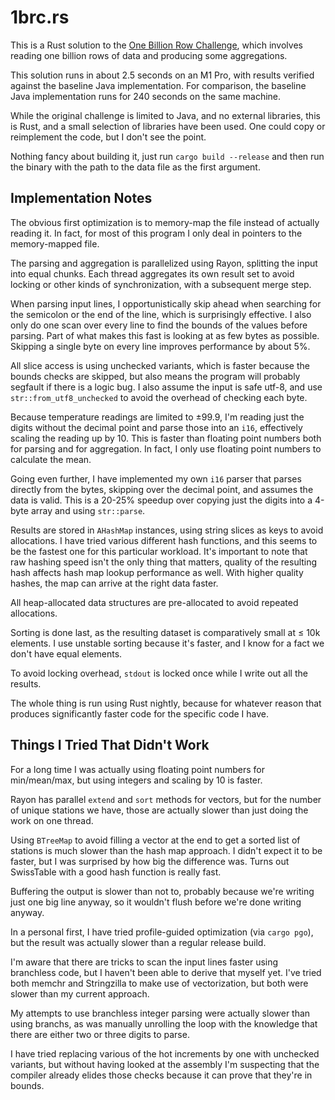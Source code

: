 # 1brc.rs

This is a Rust solution to the [One Billion Row Challenge](https://github.com/gunnarmorling/1brc), which involves
reading one billion rows of data and producing some aggregations.

This solution runs in about 2.5 seconds on an M1 Pro, with results verified against the baseline Java implementation.
For comparison, the baseline Java implementation runs for 240 seconds on the same machine.

While the original challenge is limited to Java, and no external libraries, this is Rust, and a small selection of
libraries have been used. One could copy or reimplement the code, but I don't see the point.

Nothing fancy about building it, just run `cargo build --release` and then run the binary with the path to the data file
as the first argument.

## Implementation Notes

The obvious first optimization is to memory-map the file instead of actually reading it. In fact, for most of this
program I only deal in pointers to the memory-mapped file.

The parsing and aggregation is parallelized using Rayon, splitting the input into equal chunks. Each thread aggregates
its own result set to avoid locking or other kinds of synchronization, with a subsequent merge step.

When parsing input lines, I opportunistically skip ahead when searching for the semicolon or the end of the line, which
is surprisingly effective. I also only do one scan over every line to find the bounds of the values before parsing. Part
of what makes this fast is looking at as few bytes as possible. Skipping a single byte on every line improves
performance by about 5%.

All slice access is using unchecked variants, which is faster because the bounds checks are skipped, but also means the
program will probably segfault if there is a logic bug. I also assume the input is safe utf-8, and
use `str::from_utf8_unchecked` to avoid the overhead of checking each byte.

Because temperature readings are limited to ±99.9, I'm reading just the digits without the decimal point and parse those
into an `i16`, effectively scaling the reading up by 10. This is faster than floating point numbers both for parsing and
for aggregation. In fact, I only use floating point numbers to calculate the mean.

Going even further, I have implemented my own `i16` parser that parses directly from the bytes, skipping over the
decimal point, and assumes the data is valid. This is a 20-25% speedup over copying just the digits into a 4-byte array
and using `str::parse`.

Results are stored in `AHashMap` instances, using string slices as keys to avoid allocations. I have tried various
different hash functions, and this seems to be the fastest one for this particular workload. It's important to note that
raw hashing speed isn't the only thing that matters, quality of the resulting hash affects hash map lookup performance
as well. With higher quality hashes, the map can arrive at the right data faster.

All heap-allocated data structures are pre-allocated to avoid repeated allocations.

Sorting is done last, as the resulting dataset is comparatively small at ≤ 10k elements. I use unstable sorting because
it's faster, and I know for a fact we don't have equal elements.

To avoid locking overhead, `stdout` is locked once while I write out all the results.

The whole thing is run using Rust nightly, because for whatever reason that produces significantly faster code for
the specific code I have.

## Things I Tried That Didn't Work

For a long time I was actually using floating point numbers for min/mean/max, but using integers and scaling by 10 is
faster.

Rayon has parallel `extend` and `sort` methods for vectors, but for the number of unique stations we have, those are
actually slower than just doing the work on one thread.

Using `BTreeMap` to avoid filling a vector at the end to get a sorted list of stations is much slower than the hash map
approach. I didn't expect it to be faster, but I was surprised by how big the difference was. Turns out SwissTable with
a good hash function is really fast.

Buffering the output is slower than not to, probably because we're writing just one big line anyway, so it wouldn't
flush before we're done writing anyway.

In a personal first, I have tried profile-guided optimization (via `cargo pgo`), but the result was actually slower than
a regular release build.

I'm aware that there are tricks to scan the input lines faster using branchless code, but I haven't been
able to derive that myself yet. I've tried both memchr and Stringzilla to make use of vectorization, but both were
slower than my current approach.

My attempts to use branchless integer parsing were actually slower than using branchs, as was manually unrolling the
loop with the knowledge that there are either two or three digits to parse.

I have tried replacing various of the hot increments by one with unchecked variants, but without having looked at the
assembly I'm suspecting that the compiler already elides those checks because it can prove that they're in bounds.
